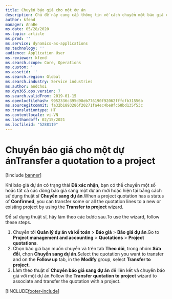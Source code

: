 ```yaml
---
title: Chuyển báo giá cho một dự án
description: Chủ đề này cung cấp thông tin về cách chuyển một báo giá cho một dự án mới hoặc hiện có.
author: kfend
manager: AnnBe
ms.date: 05/28/2020
ms.topic: article
ms.prod: ''
ms.service: dynamics-ax-applications
ms.technology: ''
audience: Application User
ms.reviewer: kfend
ms.search.scope: Core, Operations
ms.custom: ''
ms.assetid: ''
ms.search.region: Global
ms.search.industry: Service industries
ms.author: andchoi
ms.dyn365.ops.version: 7
ms.search.validFrom: 2019-01-15
ms.openlocfilehash: 9952336c395d98eb776190f92062fffcfb31556b
ms.sourcegitcommit: fa32b1893286f20271fa4ec4be8fc68bd135f53c
ms.translationtype: HT
ms.contentlocale: vi-VN
ms.lasthandoff: 02/15/2021
ms.locfileid: "5288119"
---
```

# <a name="transfer-a-quotation-to-a-project"></a><span data-ttu-id="4f651-103">Chuyển báo giá cho một dự án</span><span class="sxs-lookup"><span data-stu-id="4f651-103">Transfer a quotation to a project</span></span>

[!include [banner](../includes/banner.md)]

<span data-ttu-id="4f651-104">Khi báo giá dự án có trạng thái **Đã xác nhận**, bạn có thể chuyển một số hoặc tất cả các dòng báo giá sang một dự án mới hoặc hiện tại bằng cách sử dụng thuật sĩ **Chuyển sang dự án**.</span><span class="sxs-lookup"><span data-stu-id="4f651-104">When a project quotation has a status of **Confirmed**, you can transfer some or all the quotation lines to a new or existing project by using the **Transfer to project** wizard.</span></span> 

<span data-ttu-id="4f651-105">Để sử dụng thuật sĩ, hãy làm theo các bước sau.</span><span class="sxs-lookup"><span data-stu-id="4f651-105">To use the wizard, follow these steps.</span></span>

1. <span data-ttu-id="4f651-106">Chuyển tới **Quản lý dự án và kế toán** > **Báo giá** > **Báo giá dự án**.</span><span class="sxs-lookup"><span data-stu-id="4f651-106">Go to **Project management and accounting** > **Quotations** > **Project quotations**.</span></span>
2. <span data-ttu-id="4f651-107">Chọn báo giá bạn muốn chuyển và trên tab **Theo dõi**, trong nhóm **Sửa đổi**, chọn **Chuyển sang dự án**.</span><span class="sxs-lookup"><span data-stu-id="4f651-107">Select the quotation you want to transfer and on the **Follow up** tab, in the **Modify** group, select **Transfer to project**.</span></span>
3. <span data-ttu-id="4f651-108">Làm theo thuật sĩ **Chuyển báo giá sang dự án** để liên kết và chuyển báo giá với một dự án.</span><span class="sxs-lookup"><span data-stu-id="4f651-108">Follow the **Transfer quotation to project** wizard to associate and transfer the quotation with a project.</span></span>


[!INCLUDE[footer-include](../includes/footer-banner.md)]